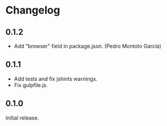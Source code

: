 # Changelog

## 0.1.2

- Add "browser" field in package.json. (Pedro Montoto García)

## 0.1.1

- Add tests and fix jshints warnings.
- Fix gulpfile.js.

## 0.1.0

Initial release.
